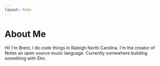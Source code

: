 ```yaml
---
layout: home
---
```

# About Me

Hi! I'm Brent, I do code things in Raleigh North Carolina. I'm the creator of Notes an open source music language. Currently somewhere building something with Elm.


